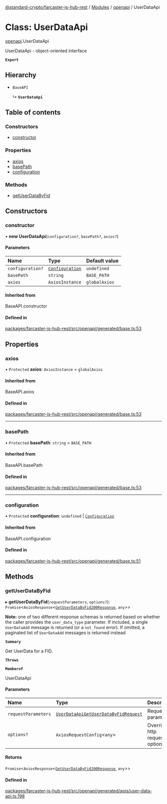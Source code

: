 [@standard-crypto/farcaster-js-hub-rest](../README.md) / [Modules](../modules.md) / [openapi](../modules/openapi.md) / UserDataApi

# Class: UserDataApi

[openapi](../modules/openapi.md).UserDataApi

UserDataApi - object-oriented interface

**`Export`**

## Hierarchy

- `BaseAPI`

  ↳ **`UserDataApi`**

## Table of contents

### Constructors

- [constructor](openapi.UserDataApi.md#constructor)

### Properties

- [axios](openapi.UserDataApi.md#axios)
- [basePath](openapi.UserDataApi.md#basepath)
- [configuration](openapi.UserDataApi.md#configuration)

### Methods

- [getUserDataByFid](openapi.UserDataApi.md#getuserdatabyfid)

## Constructors

### constructor

• **new UserDataApi**(`configuration?`, `basePath?`, `axios?`)

#### Parameters

| Name | Type | Default value |
| :------ | :------ | :------ |
| `configuration?` | [`Configuration`](openapi.Configuration.md) | `undefined` |
| `basePath` | `string` | `BASE_PATH` |
| `axios` | `AxiosInstance` | `globalAxios` |

#### Inherited from

BaseAPI.constructor

#### Defined in

[packages/farcaster-js-hub-rest/src/openapi/generated/base.ts:53](https://github.com/standard-crypto/farcaster-js/blob/main/packages/farcaster-js-hub-rest/src/openapi/generated/base.ts#L53)

## Properties

### axios

• `Protected` **axios**: `AxiosInstance` = `globalAxios`

#### Inherited from

BaseAPI.axios

#### Defined in

[packages/farcaster-js-hub-rest/src/openapi/generated/base.ts:53](https://github.com/standard-crypto/farcaster-js/blob/main/packages/farcaster-js-hub-rest/src/openapi/generated/base.ts#L53)

___

### basePath

• `Protected` **basePath**: `string` = `BASE_PATH`

#### Inherited from

BaseAPI.basePath

#### Defined in

[packages/farcaster-js-hub-rest/src/openapi/generated/base.ts:53](https://github.com/standard-crypto/farcaster-js/blob/main/packages/farcaster-js-hub-rest/src/openapi/generated/base.ts#L53)

___

### configuration

• `Protected` **configuration**: `undefined` \| [`Configuration`](openapi.Configuration.md)

#### Inherited from

BaseAPI.configuration

#### Defined in

[packages/farcaster-js-hub-rest/src/openapi/generated/base.ts:51](https://github.com/standard-crypto/farcaster-js/blob/main/packages/farcaster-js-hub-rest/src/openapi/generated/base.ts#L51)

## Methods

### getUserDataByFid

▸ **getUserDataByFid**(`requestParameters`, `options?`): `Promise`<`AxiosResponse`<[`GetUserDataByFid200Response`](../modules/openapi.md#getuserdatabyfid200response), `any`\>\>

**Note:** one of two different response schemas is returned based on whether the caller provides the `user_data_type` parameter. If included, a single `UserDataAdd` message is returned (or a `not_found` error). If omitted, a paginated list of `UserDataAdd` messages is returned instead

**`Summary`**

Get UserData for a FID.

**`Throws`**

**`Memberof`**

UserDataApi

#### Parameters

| Name | Type | Description |
| :------ | :------ | :------ |
| `requestParameters` | [`UserDataApiGetUserDataByFidRequest`](../interfaces/openapi.UserDataApiGetUserDataByFidRequest.md) | Request parameters. |
| `options?` | `AxiosRequestConfig`<`any`\> | Override http request option. |

#### Returns

`Promise`<`AxiosResponse`<[`GetUserDataByFid200Response`](../modules/openapi.md#getuserdatabyfid200response), `any`\>\>

#### Defined in

[packages/farcaster-js-hub-rest/src/openapi/generated/apis/user-data-api.ts:198](https://github.com/standard-crypto/farcaster-js/blob/main/packages/farcaster-js-hub-rest/src/openapi/generated/apis/user-data-api.ts#L198)
